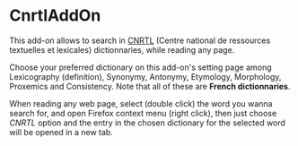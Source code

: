 # CnrtlAddOn

This add-on allows to search in [CNRTL](http://www.cnrtl.fr/) (Centre national de ressources textuelles et lexicales) dictionnaries, while reading any page.

Choose your preferred dictionary on this add-on's setting page among Lexicography (definition), Synonymy, Antonymy, Etymology, Morphology, Proxemics and Consistency. Note that all of these are __French dictionnaries__.

When reading any web page, select (double click) the word you wanna search for, and open Firefox context menu (right click), then just choose _CNRTL_ option and the entry in the chosen dictionary for the selected word will be opened in a new tab.
